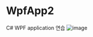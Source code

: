 # WpfApp2
C# WPF application 연습
![image](https://user-images.githubusercontent.com/33479464/173503790-47c5d423-ddb1-4179-bab7-97e80dc6e3fa.png)
